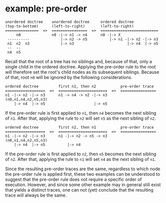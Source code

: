 
<!-- ======================================================================= -->
# example: pre-order

```
unordered doctree    unordered doctree     ordered doctree
(top-to-bottom)      (left-to-right)       (left-to-right)
===============  =>  ================  =>  ==========================
     n0              n0 -|-> n1 -> n4      n0 -|-> X
 ----------              |-> n2 -> n5          |-> n1 -|-> n2 -|-> n3
 n1  n2  n3              |-> n3                        |-> n4  |-> n5
 --  --
 n4  n5
```

Recall that the root of a tree has no siblings and, because of that, only a
single child in the ordered doctree. Applying the pre-order rule to the root
will therefore set the root's child nodes as its subsequent siblings. Because
of that, root `n0` will be ignored by the following considerations.

```
ordered doctree         first n1, then n2           pre-order trace
==================  =>  ======================  =>  ================
n1 -|-> n2 -|-> n3      n1 -> n4 -> n2 -|-> n3      (n0,n1,n4,n2,n5,n3)
    |-> n4  |-> n5                      |-> n5
```

If the pre-order rule is first applied to `n1`, then `n4` becomes the next
sibling of `n1`. After that, applying the rule to `n2` will set `n5` as
the next sibling of `n2`.

```
ordered doctree         first n2, then n1           pre-order trace
==================  =>  ======================  =>  ================
n1 -|-> n2 -|-> n3      n1 -|-> n2 -> n5 -> n3      (n0,n1,n4,n2,n5,n3)
    |-> n4  |-> n5          |-> n4
```

If the pre-order rule is first applied to `n2`, then `n5` becomes the next
sibling of `n2`. After that, applying the rule to `n1` will set `n4` as the
next sibling of `n1`.

Since the resulting pre-order traces are the same, regardless to which node the
pre-order rule is applied first, these two examples can be understood to suggest
that the pre-order rule does not require a specific order of execution. However,
and since some other example may in general still exist that yields a distinct
traces, one can not (yet) conclude that the resulting trace will always be the
same.
